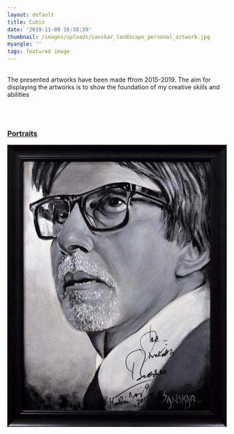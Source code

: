 ```yaml
---
layout: default
title: Cubix
date: '2019-11-09 16:38:39'
thumbnail: /images/uploads/sanskar_landscape_personal_artwork.jpg
myangle: ''
tags: featured image
---
```

<br>The presented artworks have been made ffrom 2015-2019. The aim for displaying the artworks is to show the foundation of my creative skills and abilities 



<br>

<br>



### <u>Portraits</u>

![Mr.Amitabh Bachchan ](/images/uploads/sanskar_amitabh_bachchan_portrait_personal-artwork.jpg "18*24 sq. inches Canvas ")
